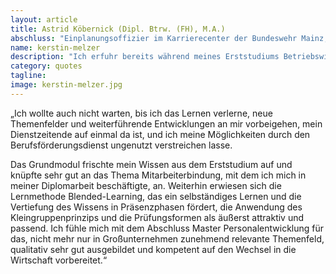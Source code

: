 ```yaml
---
layout: article
title: Astrid Köbernick (Dipl. Btrw. (FH), M.A.)
abschluss: "Einplanungsoffizier im Karrierecenter der Bundeswehr Mainz, Studienjahrgang 2014"
name: kerstin-melzer
description: "Ich erfuhr bereits während meines Erststudiums Betriebswirtschaftslehre (FH) an der Universität der Bundeswehr München von dem Vorhaben der Frau Prof. Dr. Rotering-Steinberg einen neuen casc-Studiengang Personalentwicklung zu implementieren. Thematisch interessierte mich der Studiengang von Anfang an, da ich im Schwerpunkt Personalmanagement und Arbeitsrecht belegte."
category: quotes
tagline: 
image: kerstin-melzer.jpg
---
```



„Ich wollte auch nicht warten, bis ich das Lernen verlerne, neue Themenfelder und weiterführende Entwicklungen an mir vorbeigehen, mein Dienstzeitende auf einmal da ist, und ich meine Möglichkeiten durch den Berufsförderungsdienst ungenutzt verstreichen lasse.

Das Grundmodul frischte mein Wissen aus dem Erststudium auf und knüpfte sehr gut an das Thema Mitarbeiterbindung, mit dem ich mich in meiner Diplomarbeit beschäftigte, an. Weiterhin erwiesen sich die Lernmethode Blended-Learning, das ein selbständiges Lernen und die Vertiefung des Wissens in Präsenzphasen fördert, die Anwendung des Kleingruppenprinzips und die Prüfungsformen als äußerst attraktiv und passend. Ich fühle mich mit dem Abschluss Master Personalentwicklung für das, nicht mehr nur in Großunternehmen zunehmend relevante Themenfeld, qualitativ sehr gut ausgebildet und kompetent auf den Wechsel in die Wirtschaft vorbereitet.“
